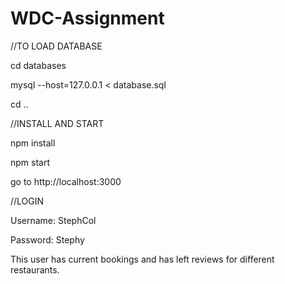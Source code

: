 # WDC-Assignment

//TO LOAD DATABASE

cd databases

mysql --host=127.0.0.1 < database.sql

cd ..



//INSTALL AND START

npm install

npm start

go to http://localhost:3000



//LOGIN

Username: StephCol

Password: Stephy

This user has current bookings and has left reviews for different restaurants.
